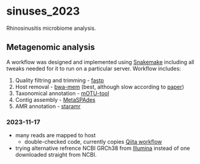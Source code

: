 # sinuses_2023
Rhinosinusitis microbiome analysis.


## Metagenomic analysis
A workflow was designed and implemented using [Snakemake](https://github.com/snakemake/snakemake) including all tweaks needed for it to run on a particular server.
Workflow includes:
1. Quality filtring and trimming - [fastp](https://github.com/OpenGene/fastp)
2. Host removal - [bwa-mem](https://github.com/lh3/bwa) (best, although slow according to [paper](https://journals.asm.org/doi/10.1128/msystems.01378-21))
3. Taxonomical annotation - [mOTU-tool](https://github.com/motu-tool/mOTUs)
4. Contig assembly - [MetaSPAdes](https://github.com/ablab/spades)
5. AMR annotation - [staramr](https://github.com/phac-nml/staramr)

### 2023-11-17
- many reads are mapped to host
    - double-checked code, currently copies [Qiita workflow](https://github.com/qiita-spots/qp-fastp-minimap2/blob/main/qp_fastp_minimap2/qp_fastp_minimap2.py)
- trying alternative refrence NCBI GRCh38 from [Illumina](https://support.illumina.com/sequencing/sequencing_software/igenome.html) instead of one downloaded straight from NCBI.